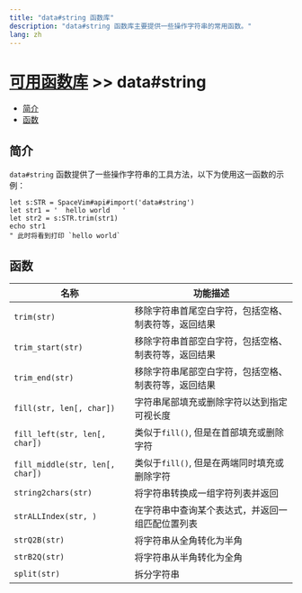 ```yaml
---
title: "data#string 函数库"
description: "data#string 函数库主要提供一些操作字符串的常用函数。"
lang: zh
---
```


# [可用函数库](../../) >> data#string

<!-- vim-markdown-toc GFM -->

- [简介](#简介)
- [函数](#函数)

<!-- vim-markdown-toc -->

## 简介

`data#string` 函数提供了一些操作字符串的工具方法，以下为使用这一函数的示例：

```vim
let s:STR = SpaceVim#api#import('data#string')
let str1 = '  hello world   '
let str2 = s:STR.trim(str1)
echo str1
" 此时将看到打印 `hello world`
```

## 函数

| 名称                            | 功能描述                                             |
| ------------------------------- | ---------------------------------------------------- |
| `trim(str)`                     | 移除字符串首尾空白字符，包括空格、制表符等，返回结果 |
| `trim_start(str)`               | 移除字符串首部空白字符，包括空格、制表符等，返回结果 |
| `trim_end(str)`                 | 移除字符串尾部空白字符，包括空格、制表符等，返回结果 |
| `fill(str, len[, char])`        | 字符串尾部填充或删除字符以达到指定可视长度           |
| `fill_left(str, len[, char])`   | 类似于`fill()`, 但是在首部填充或删除字符             |
| `fill_middle(str, len[, char])` | 类似于`fill()`, 但是在两端同时填充或删除字符         |
| `string2chars(str)`             | 将字符串转换成一组字符列表并返回                     |
| `strALLIndex(str, )`            | 在字符串中查询某个表达式，并返回一组匹配位置列表     |
| `strQ2B(str)`                   | 将字符串从全角转化为半角                             |
| `strB2Q(str)`                   | 将字符串从半角转化为全角                             |
| `split(str)`                    | 拆分字符串                                           |
